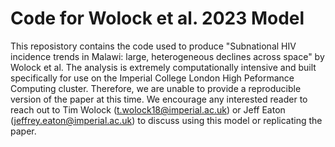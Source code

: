 # Code for Wolock et al. 2023 Model
This reposistory contains the code used to produce "Subnational HIV incidence trends in Malawi: large, heterogeneous declines across space" by Wolock et al. The analysis is extremely computationally intensive and built specifically for use on the Imperial College London High Peformance Computing cluster. Therefore, we are unable to provide a reproducible version of the paper at this time. We encourage any interested reader to reach out to Tim Wolock (t.wolock18@imperial.ac.uk) or Jeff Eaton (jeffrey.eaton@imperial.ac.uk) to discuss using this model or replicating the paper.
